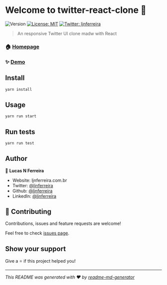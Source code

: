 # Welcome to twitter-react-clone 👋
![Version](https://img.shields.io/badge/version-0.20.0-blue.svg?cacheSeconds=2592000)
[![License: MIT](https://img.shields.io/badge/License-MIT-yellow.svg)](#)
[![Twitter: ljnferreira](https://img.shields.io/twitter/follow/ljnferreira.svg?style=social)](https://twitter.com/ljnferreira)

> An responsive Twitter UI clone madw with React

### 🏠 [Homepage](https://ljnferreira-twitter-react-clone.netlify.app/)

### ✨ [Demo](https://ljnferreira-twitter-react-clone.netlify.app/)

## Install

```sh
yarn install
```

## Usage

```sh
yarn run start
```

## Run tests

```sh
yarn run test
```

## Author

👤 **Lucas N Ferreira**

* Website: ljnferreira.com.br
* Twitter: [@ljnferreira](https://twitter.com/ljnferreira)
* Github: [@ljnferreira](https://github.com/ljnferreira)
* LinkedIn: [@ljnferreira](https://linkedin.com/in/ljnferreira)

## 🤝 Contributing

Contributions, issues and feature requests are welcome!

Feel free to check [issues page](https://github.com/ljnferreira/twitter-react-clone/issues). 

## Show your support

Give a ⭐️ if this project helped you!


***
_This README was generated with ❤️ by [readme-md-generator](https://github.com/kefranabg/readme-md-generator)_